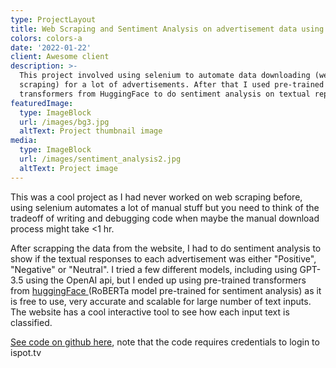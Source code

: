 ```yaml
---
type: ProjectLayout
title: Web Scraping and Sentiment Analysis on advertisement data using Python
colors: colors-a
date: '2022-01-22'
client: Awesome client
description: >-
  This project involved using selenium to automate data downloading (web
  scraping) for a lot of advertisements. After that I used pre-trained
  transformers from HuggingFace to do sentiment analysis on textual repsonses.
featuredImage:
  type: ImageBlock
  url: /images/bg3.jpg
  altText: Project thumbnail image
media:
  type: ImageBlock
  url: /images/sentiment_analysis2.jpg
  altText: Project image
---
```

This was a cool project as I had never worked on web scraping before, using selenium automates a lot of manual stuff but you need to think of the tradeoff of writing and debugging code when maybe the manual download process might take <1 hr. 

After scrapping the data from the website, I had to do sentiment analysis to show if the textual responses to each advertisement was either "Positive", "Negative" or "Neutral". I tried a few different models, including using GPT-3.5 using the OpenAI api, but I ended up using pre-trained transformers from [huggingFace ](https://huggingface.co/cardiffnlp/twitter-roberta-base-sentiment-latest)(RoBERTa model pre-trained for sentiment analysis) as it is free to use, very accurate and scalable for large number of text inputs. The website has a cool interactive tool to see how each input text is classified.

[See code on github here](https://github.com/sshourie/ads-sentiment/tree/main),  note that the code requires credentials to login to ispot.tv

